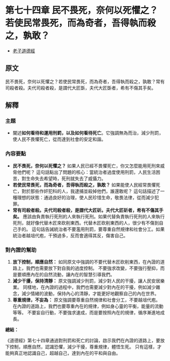 # 第七十四章 民不畏死，奈何以死懼之？若使民常畏死，而為奇者，吾得執而殺之，孰敢？
- [老子道德經](https://www.daodejing.org/)


## 原文
民不畏死，奈何以死懼之？若使民常畏死，而為奇者，吾得執而殺之，孰敢？常有司殺者殺。夫代司殺者殺，是謂代大匠斲，夫代大匠斲者，希有不傷其手矣。


## 解釋
### 主題
- 闡述**如何看待和運用刑罰，以及如何看待死亡**。它強調無為而治，減少刑罰，使人民不畏懼死亡，從而達到社會的安定和諧。

### 內容要點
*   **民不畏死，奈何以死懼之？**  如果人民已經不畏懼死亡，你又怎麼能用死刑來威脅他們呢？ 這句話點出了問題的核心：當統治者過度使用刑罰，人民生活困苦，對生命失去希望時，死刑就失去了威懾力。
*   **若使民常畏死，而為奇者，吾得執而殺之，孰敢？**  如果能使人民經常畏懼死亡，對於那些作奸犯科的人，我逮捕並殺掉他們，誰還敢呢？ 這句話描述了一種理想的狀態：通過良好的治理，使人民珍惜生命，敬畏法律，從而減少犯罪。
*   **常有司殺者殺。夫代司殺者殺，是謂代大匠斫。夫代大匠斫者，希有不傷其手矣。** 應該由負責執行死刑的人來執行死刑。如果代替負責執行死刑的人來執行死刑，就好像代替木匠來砍削東西。代替木匠砍削東西的人，很少有不傷到自己手的。 這句話告誡統治者不要濫用刑罰，要尊重自然規律和社會分工。如果統治者越俎代庖，干預過多，反而會適得其反，傷害自己。

### 對內證的幫助
1.  **放下控制，順應自然：**  如同原文中強調的不要代替木匠砍削東西，在內證的道路上，我們也需要放下對自我的過度控制。 不要強求改變，不要強行壓抑，而是要順應內在的自然流動，讓內在的智慧引導我們。
2.  **減少干擾，保持清靜：**  原文強調減少刑罰，減少對人民的干擾，讓人民安居樂業。 同樣地，在內證的過程中，我們也需要減少對內在的干擾，例如減少雜念，減少情緒的波動，保持內心的清靜，才能更好地觀察自己的內在世界。
3.  **尊重規律，不妄為：**  原文強調要尊重自然規律和社會分工，不要越俎代庖。 在內證的道路上，我們也要尊重內在的規律，例如身心靈的平衡，能量的流動等等。 不要妄自行動，不要強求速成，而是要按照內在的規律，循序漸進地成長。

**總結：**

《道德經》第七十四章通過對刑罰和死亡的討論，啟示我們在內證的道路上，要放下控制，順應自然，認識恐懼，減少干擾，尊重規律，體悟生死。 只有這樣，才能夠真正地認識自己，超越自己，達到內在的平和與自由。